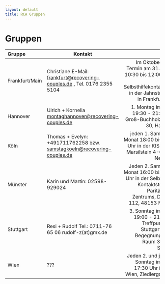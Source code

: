 ```yaml
---
layout: default
title: RCA Gruppen
---
```

# Gruppen

| Gruppe | Kontakt | Termin |
|:------ | ------- | ---------------------------: |
| Frankfurt/Main | Christiane E-Mail: frankfurt@recovering-couples.de , Tel. 0176 2355 5104 | Im Oktober ist der Termin am 31.10. von 10:30 bis 12:00 Uhr in der Selbsthilfekontaktstelle in der Jahnstraße 49 in Frankfurt/Main |
| Hannover | Ulrich + Kornelia montaghannover@recovering-couples.de | 1. Montag im Monat 19:30 - 21:30 Uhr, Groß-Buchholzer-Str. 30, Hannover |
| Köln | Thomas + Evelyn: +491711762258 bzw. samstagkoeln@recovering-couples.de |jeden 1. Samstag im Monat 18:00 bis 20:00 Uhr in der KISS-Köln, Marsilstein 4-6, Nähe Neumarkt |
| Münster | Karin und Martin: 02598-929024 | Jeden 2. Samstag im Monat 16:00 bis 18:00 Uhr in der                                         Selbsthilfe-Kontaktstelle des Paritätischen Zentrums, Dahlweg 112, 48153 Münster |
| Stuttgart | Resi + Rudolf Tel.: 0711-76 65 06 rudolf-z(at)gmx.de | 3. Sonntag im Monat 19:00 - 21:00 Uhr Treffpunkt:RCA Stuttgart AWO-Begegnungsstätte Raum 3 70188 Stuttgart | 
| Wien | ??? | Jeden 2. und jeden 4. Sonntag im Monat 17:30 Uhr in 1230 Wien, Ziedlergasse 14 |
